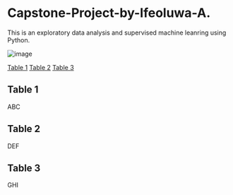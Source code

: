 # Capstone-Project-by-Ifeoluwa-A.
This is an exploratory data analysis and supervised machine leanring using Python. 

![image](https://github.com/user-attachments/assets/fa9278f1-3aca-4731-9af9-aac5ba995db7)

[Table 1](#Table-1)
[Table 2](#Table-2)
[Table 3](#Table-3)

## Table 1
ABC


## Table 2
DEF


## Table 3
GHI


